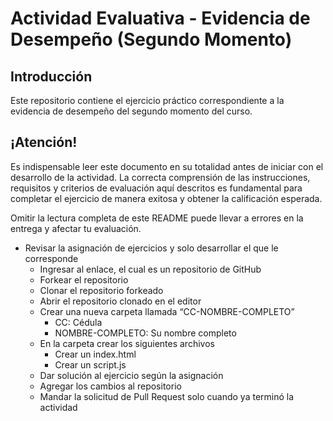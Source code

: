 # Actividad Evaluativa - Evidencia de Desempeño (Segundo Momento)

## Introducción
Este repositorio contiene el ejercicio práctico correspondiente a la evidencia de desempeño del segundo momento del curso.

## ¡Atención!
Es indispensable leer este documento en su totalidad antes de iniciar con el desarrollo de la actividad. La correcta comprensión de las instrucciones, requisitos y criterios de evaluación aquí descritos es fundamental para completar el ejercicio de manera exitosa y obtener la calificación esperada.

Omitir la lectura completa de este README puede llevar a errores en la entrega y afectar tu evaluación.


- Revisar la asignación de ejercicios y solo desarrollar el que le corresponde
    - Ingresar al enlace, el cual es un repositorio de GitHub
    - Forkear el repositorio
    - Clonar el repositorio forkeado
    - Abrir el repositorio clonado en el editor
    - Crear una nueva carpeta llamada “CC-NOMBRE-COMPLETO”
        - CC: Cédula
        - NOMBRE-COMPLETO: Su nombre completo
    - En la carpeta crear los siguientes archivos
        - Crear un index.html
        - Crear un script.js
    - Dar solución al ejercicio según la asignación
    - Agregar los cambios al repositorio
    - Mandar la solicitud de Pull Request solo cuando ya terminó la actividad
